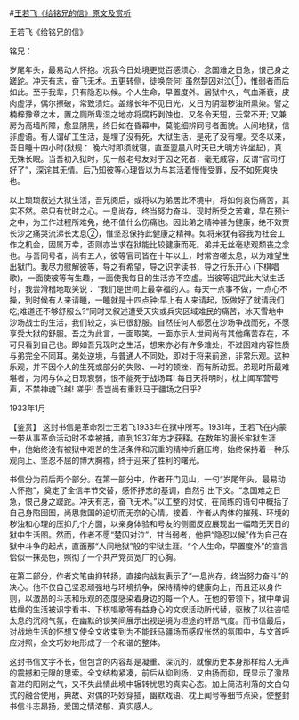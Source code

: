 #[王若飞《给铭兄的信》原文及赏析](https://www.vrrw.net/wx/10277.html)

王若飞《给铭兄的信》

铭兄：

岁尾年头，最易动人怀抱。况我今日处境更觉百感烦心，念国难之日急，恨己身之蹉跎。冲天有志，奋飞无术。五更转侧，徒唤奈何! 虽然楚囚对泣①，惟弱者而后如此。至于我辈，只有隐忍以候。个人生命，早置度外。居狱中久，气血渐衰，皮肉虚浮，偶尔擦破，常致溃烂。盖缘长年不见日光，又日为阴湿秽浊所熏染。譬之楠梓豫章之木，置之厕所卑湿之地亦将腐朽剥蚀也。又冬令天短，云常不开; 又兼房为高墙所障，愈显阴黑，终日如在昏幕中，莫能细辨同号者面貌。人间地狱，信非虚语。有人谓矿工生活，是埋了没有死，大狱生活，是死了没有埋。交冬以来，吾日睡十四小时(狱规： 晚六时即须就寝，直至翌晨八时天已大明方许坐起)，真无殊长眠。当吾初入狱时，见一般老号友对于囚之死者，毫无戚容，反谓“官司打好了”，深诧其无情。后乃知彼等心理皆以为与其活着慢慢受罪，反不如死爽快也。

以上琐琐叙述大狱生活，吾兄阅后，或将以为弟居此环境中，将如何哀伤痛苦，其实不然。弟只有忧时之心。一息尚存，终当努力奋斗。现时所受之苦难，早在预计之中，为工作过程所难免，绝不值什么伤痛也。因此弟之精神甚为健康，绝不效贾长沙之痛哭流涕长太息②，惟坚忍保持此健康之精神。如将来犹有容我为社会工作之机会，固属万幸，否则亦当求在狱能比较健康而死。弟并无丝毫悲观颓丧之念也。与吾同号者，尚有五人，彼等官司皆在十年以上，时常咨嗟太息，以为难望生出狱门。我尽力慰解彼等，导之有希望，导之识字读书，导之行乐开心 (下棋唱歌)，一面使彼等有生趣，一面使我每日的生活亦不空虚。当彼等诅咒此大狱生活时，我尝滑稽地取笑说： “我们是世间上最幸福的人。每天一点事不做，一点心不操，到时候有人来请睡，一睡就是十四点钟;早上有人来请起，饭做好了就请我们吃;难道还不够舒服么?”同时又叙述遭受天灾或兵灾区域难民的痛苦，冰天雪地中沙场战士的生活，我们较之，实已很舒服。自然任何人都愿在沙场争战而死，不愿享受大狱的舒服。吾之为此言，一面取笑，一面亦示人世间尚有其他痛苦存在，不可只看到自己也。即如吾兄现时之生活，想来亦必有许多难处，不过困难内容性质与弟完全不同耳。弟处逆境，与普通人不同处，即对于将来前途，非常乐观。这种乐观，并不因个人的生死或部分的失败、一时的顿挫，而有所动摇。弟现时所最难堪者，为闲与体之日现衰弱，恨不能死于战场耳! 每日天将明时，枕上闻军营号声，不禁神魂飞越! 嗟乎! 吾岂尚有重跃马于疆场之日乎?

1933年1月



【鉴赏】 这封书信是革命烈士王若飞1933年在狱中所写。1931年，王若飞在内蒙一带从事革命活动时不幸被捕，直到1937年方才获释。在数年的漫长牢狱生涯中，他始终没有被狱中艰苦的生活条件和沉重的精神折磨压垮，始终保持着一种乐观向上、坚忍不屈的博大胸襟，终于迎来了胜利的曙光。

书信分为前后两个部分。在第一部分中，作者开门见山，一句“岁尾年头，最易动人怀抱”，奠定了全信年节交替，感怀抒志的基调，自然引出下文。“念国难之日急，恨己身之蹉跎。冲天有志，奋飞无术。”以工整的对仗，在简练的语句中概括了自己身陷囹圄，尚思救国的迫切而无奈的心情。接着，作者从肉体的摧残、环境的秽浊和心理的压抑几个方面，以亲身体验和号友的侧面反应展现出一幅暗无天日的狱中生活图。然而，作者不愿“楚囚对泣”，甘当弱者，他把“隐忍以候”作为自己在狱中斗争的起点，直面那“人间地狱”般的牢狱生涯。“个人生命，早置度外”的宣言恰似一抹亮色，照彻了一个共产党员宽广的心胸。

在第二部分，作者文笔由抑转扬，直接向战友表示了“一息尚存，终当努力奋斗”的决心。他不仅自己坚忍顽强地与环境抗争，保持精神的健康向上，而且还以身作则，以激昂的斗志和乐观的态度感染着身边的每一个人。在他的带领下，狱中单调枯燥的生活被识字看书、下棋唱歌等有益身心的文娱活动所代替，驱散了以往咨嗟太息的沉闷气氛，在幽默的谈笑间展示出视逆境为坦途的轩昂气度。而书信最后，对战地生活的怀想又使全文收束到为不能跃马疆场而感叹怅然的氛围中，与文首呼应对照，全文巧妙地形成了一个和谐的整体。

这封书信文字不长，但包含的内容却是凝重、深沉的，就像历史本身那样给人无声的震撼和无限的思索。全文结构紧凑，前后从抑到扬，又由扬而抑，既显示了激昂奋进的阳刚之气，又不失此情此境中辗转忧思的真实心态。加上简洁利落的文白句式的融合使用，典故、对偶的巧妙穿插，幽默戏语、枕上闻号等细节点染，使整封书信斗志昂扬，爱国之情浓郁、真实感人。


